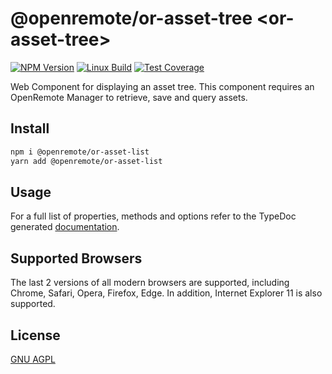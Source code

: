 # @openremote/or-asset-tree  \<or-asset-tree\>
[![NPM Version][npm-image]][npm-url]
[![Linux Build][travis-image]][travis-url]
[![Test Coverage][coveralls-image]][coveralls-url]

Web Component for displaying an asset tree. This component requires an OpenRemote Manager to retrieve, save and query assets.

## Install
```bash
npm i @openremote/or-asset-list
yarn add @openremote/or-asset-list
```

## Usage
For a full list of properties, methods and options refer to the TypeDoc generated [documentation]().


## Supported Browsers
The last 2 versions of all modern browsers are supported, including Chrome, Safari, Opera, Firefox, Edge. In addition,
Internet Explorer 11 is also supported.


## License
[GNU AGPL](https://www.gnu.org/licenses/agpl-3.0.en.html)

[npm-image]: https://img.shields.io/npm/v/live-xxx.svg
[npm-url]: https://npmjs.org/package/@openremote/or-asset-list
[travis-image]: https://img.shields.io/travis/live-js/live-xxx/master.svg
[travis-url]: https://travis-ci.org/live-js/live-xxx
[coveralls-image]: https://img.shields.io/coveralls/live-js/live-xxx/master.svg
[coveralls-url]: https://coveralls.io/r/live-js/live-xxx?branch=master
